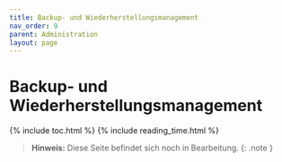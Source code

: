 ```yaml
---
title: Backup- und Wiederherstellungsmanagement
nav_order: 9
parent: Administration
layout: page
---
```


# Backup- und Wiederherstellungsmanagement
{% include toc.html %}
{% include reading_time.html %}

> **Hinweis:** Diese Seite befindet sich noch in Bearbeitung.
{: .note }
